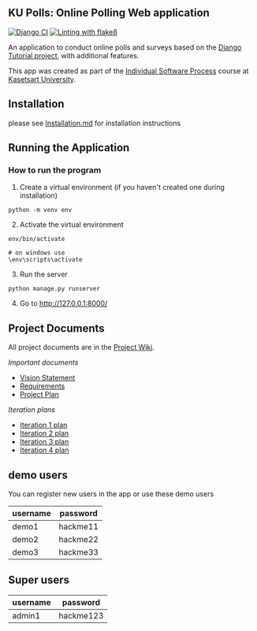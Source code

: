 ## KU Polls: Online Polling Web application
[![Django CI](https://github.com/KhunakornP/ku-polls/actions/workflows/django_tests.yml/badge.svg)](https://github.com/KhunakornP/ku-polls/actions/workflows/django_tests.yml)
[![Linting with flake8](https://github.com/KhunakornP/ku-polls/actions/workflows/python-flake8.yml/badge.svg)](https://github.com/KhunakornP/ku-polls/actions/workflows/python-flake8.yml)

An application to conduct online polls and surveys based
on the [Django Tutorial project](https://docs.djangoproject.com/en/5.1/intro/tutorial01/), with
additional features.

This app was created as part of the [Individual Software Process](
https://cpske.github.io/ISP) course at [Kasetsart University](https://www.ku.ac.th).

## Installation
please see [Installation.md](Installation.md#How-to-install) for installation instructions

## Running the Application

### How to run the program
1. Create a virtual environment (if you haven't created one during installation)
```
python -m venv env
```
2. Activate the virtual environment
```
env/bin/activate

# on windows use
\env\scripts\activate
```
3. Run the server
```
python manage.py runserver
```
4. Go to http://127.0.0.1:8000/

## Project Documents

All project documents are in the [Project Wiki](../../wiki/Home).

*Important documents*
- [Vision Statement](../../wiki/Vision%20Statement)
- [Requirements](../../wiki/Requirements)
- [Project Plan](../../wiki/Project%20Plan)
  
*Iteration plans*
- [Iteration 1 plan](../../wiki/Iteration%201%20plan)
- [Iteration 2 plan](../../wiki/Iteration%202%20plan)
- [Iteration 3 plan](../../wiki/Iteration%203%20plan)
- [Iteration 4 plan](../../wiki/Iteration%204%20plan)

## demo users
You can register new users in the app or use these demo users

| username | password |
|-------|----------|
| demo1 | hackme11 |
| demo2 | hackme22 |
| demo3 | hackme33 |

## Super users

| username | password |
|------- |----------|
| admin1 | hackme123 |


